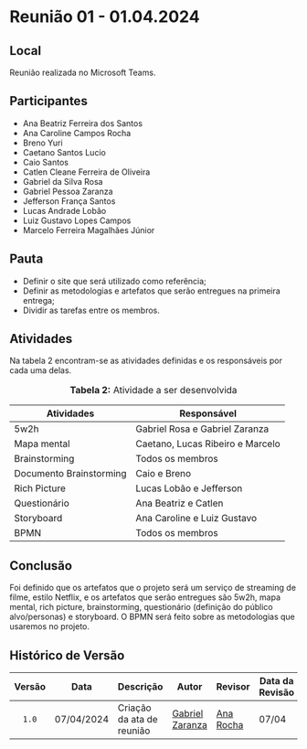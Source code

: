 # Reunião 01 - 01.04.2024

## Local

Reunião realizada no Microsoft Teams.


## Participantes

- Ana Beatriz Ferreira dos Santos 
- Ana Caroline Campos Rocha 
- Breno Yuri 
- Caetano Santos Lucio 
- Caio Santos 
- Catlen Cleane Ferreira de Oliveira 
- Gabriel da Silva Rosa 
- Gabriel Pessoa Zaranza 
- Jefferson França Santos 
- Lucas Andrade Lobão 
- Luiz Gustavo Lopes Campos 
- Marcelo Ferreira Magalhães Júnior  


## Pauta

* Definir o site que será utilizado como referência;
* Definir as metodologias e artefatos que serão entregues na primeira entrega;
* Dividir as tarefas entre os membros.

## Atividades

Na tabela 2 encontram-se as atividades definidas e os responsáveis por cada uma delas.

<div align="center">
<font size="3"><p style="text-align: center"><b>Tabela 2:</b> Atividade a ser desenvolvida</p></font>
</div>

| Atividades       | Responsável   |
| ---------------- | ------------- |
| 5w2h             | Gabriel Rosa e Gabriel Zaranza|
|Mapa mental| Caetano, Lucas Ribeiro e Marcelo|
|Brainstorming| Todos os membros|
|Documento Brainstorming|Caio e Breno|
|Rich Picture| Lucas Lobão e Jefferson|
|Questionário|Ana Beatriz e Catlen|
|Storyboard|Ana Caroline e Luiz Gustavo|
|BPMN| Todos os membros|





## Conclusão

Foi definido que os artefatos que o projeto será um serviço de streaming de filme, estilo Netflix, e os artefatos que serão entregues são 5w2h, mapa mental, rich picture, brainstorming, questionário (definição do público alvo/personas) e storyboard. O BPMN será feito sobre as metodologias que usaremos no projeto.


## Histórico de Versão

| Versão | Data | Descrição | Autor | Revisor | Data da Revisão |
| :----: | ---- | --------- | ----- | ------- | --------------- |
| `1.0`  |07/04/2024| Criação da ata de reunião | [Gabriel Zaranza](https://github.com/GZaranza) | [Ana Rocha](https://github.com/anaaroch) | 07/04 |